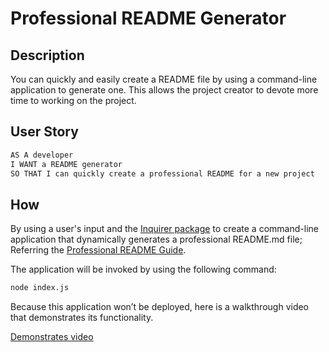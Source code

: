 # Professional README Generator
## Description

You can quickly and easily create a README file by using a command-line application to generate one. This allows the project creator to devote more time to working on the project.

## User Story

```md
AS A developer
I WANT a README generator
SO THAT I can quickly create a professional README for a new project
```


## How 

By using a user's input and the [Inquirer package](https://www.npmjs.com/package/inquirer/v/8.2.4) to create a command-line application that dynamically generates a professional README.md file; Referring the [Professional README Guide](https://coding-boot-camp.github.io/full-stack/github/professional-readme-guide).

The application will be invoked by using the following command:

```bash
node index.js
```

Because this application won’t be deployed, here is a walkthrough video that demonstrates its functionality.

[Demonstrates video](https://www.npmjs.com/package/inquirer/v/8.2.4)